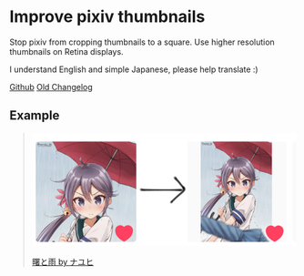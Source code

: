 # Improve pixiv thumbnails

Stop pixiv from cropping thumbnails to a square. Use higher resolution thumbnails on Retina displays.

I understand English and simple Japanese, please help translate :)

[Github](https://github.com/kepstin/Fix-pixiv-thumbnails) [Old Changelog](https://greasyfork.org/en/forum/discussion/63662/changelog/p1)

## Example

> [![曙と雨 by ナユヒ](https://github.com/kepstin/Fix-pixiv-thumbnails/raw/master/pixiv-58811811-before-after.png)](https://www.pixiv.net/member_illust.php?mode=medium&illust_id=58811811)
> 
> [曙と雨 by ナユヒ](https://www.pixiv.net/member_illust.php?mode=medium&illust_id=58811811)
